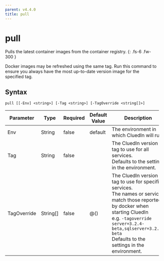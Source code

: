 ```yaml
---
parent: v4.4.0
title: pull
---
```


# pull

Pulls the latest container images from the container registry.
{: .fs-6 .fw-300 }

Docker images may be refreshed using the same tag. Run this command
to ensure you always have the most up-to-date version image for
the specified tag.

## Syntax

```
pull [[-Env] <string>] [-Tag <string>] [-TagOverride <string[]>] 
```

| Parameter | Type | Required | Default Value | Description |
| --------- | ---- | -------- | ------------- | ----------- |
| Env | String | false | default | The environment in which CluedIn will run. 
| Tag | String | false |  | The CluedIn version tag to use for all services.<br />Defaults to the setting in the environment. 
| TagOverride | String[] | false | @() | The CluedIn version tag to use for specific services.<br />The names or services match those reported by docker when starting CluedIn<br />e.g. `-tagoverride server=3.2.4-beta,sqlserver=3.2.4-beta`<br />Defaults to the settings in the environment. 


